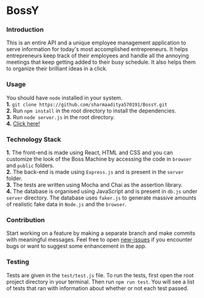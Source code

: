 # BossY

### Introduction

This is an entire API and a unique employee management application to serve information for today's most accomplished entrepreneurs. It helps entrepreneurs keep track of their employees and handle all the annoying meetings that keep getting added to their busy schedule. It also helps them to organize their brilliant ideas in a click.

### Usage

You should have `node` installed in your system.  
**1.** `git clone https://github.com/sharmaaditya570191/BossY.git`  
**2.** Run `npm install` in the root directory to install the dependencies.  
**3.** Run `node server.js` in the root directory.  
**4.** [Click here!](https://sharmaaditya570191.github.io/BossY/index.html)

### Technology Stack

**1.** The front-end is made using React, HTML and CSS and you can customize the look of the Boss Machine by accessing the code in `browser` and `public` folders.  
**2.** The back-end is made using `Express.js` and is present in the `server` folder.  
**3.** The tests are written using Mocha and Chai as the assertion library.  
**4.** The database is organised using JavaScript and is present in `db.js` under `server` directory. The database uses `faker.js` to generate massive amounts of realistic fake data in `Node.js` and the `browser`.

### Contribution

Start working on a feature by making a separate branch and make commits with meaningful messages. Feel free to open [new-issues](https://github.com/sharmaaditya570191/BossY/issues/new) if you encounter bugs or want to suggest some enhancement in the app.

### Testing

Tests are given in the `test/test.js` file. To run the tests, first open the root project directory in your terminal. Then run `npm run test`. You will see a list of tests that ran with information about whether or not each test passed.

